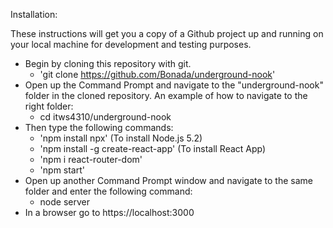 Installation:

These instructions will get you a copy of a Github project up and running on your local machine for development and testing purposes.

- Begin by cloning this repository with git.
    * 'git clone https://github.com/Bonada/underground-nook'
- Open up the Command Prompt and navigate to the "underground-nook" folder in the cloned repository. An example of how to navigate to the right folder:
    * cd itws4310/underground-nook
- Then type the following commands:
    * 'npm install npx' (To install Node.js 5.2)
    * 'npm install -g create-react-app' (To install React App)
    * 'npm i react-router-dom'
    * 'npm start'
 - Open up another Command Prompt window and navigate to the same folder and enter the following command:
    * node server
- In a browser go to https://localhost:3000
